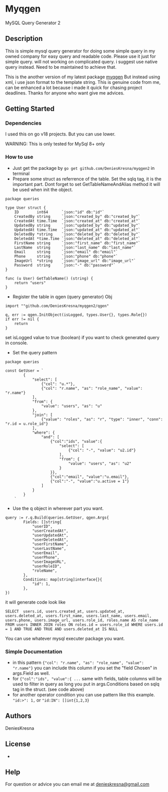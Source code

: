 # Myqgen

MySQL Query Generator 2

## Description

This is simple mysql query generator for doing some simple query in my owned company for easy query and readable code.
Please use it just for simple query. will not working on complicated query. i suggest use native query instead.
Need to be maintained to achieve that.

This is the another version of my latest package [myqgen](https://github.com/DeniesKresna/myqgen)
But instead using xml, i use json format to the template string.
This is genuine code from me, can be enhanced a lot because i made it quick for chasing project deadlines. Thanks for anyone who want give me advices.

## Getting Started

### Dependencies

I used this on go v18 projects. But you can use lower.

WARNING: This is only tested for MySql 8+ only

### How to use

* Just get the package by ```go get github.com/DeniesKresna/myqgen2``` in terminal
* Prepare some struct as referrence of the table. Set the sqlq tag, it is the important part. Dont forget to set GetTableNameAndAlias method it will be used when init the object.
```
package queries

type User struct {
	ID        int64      `json:"id" db:"id"`
	CreatedBy string     `json:"created_by" db:"created_by"`
	CreatedAt time.Time  `json:"created_at" db:"created_at"`
	UpdatedBy string     `json:"updated_by" db:"updated_by"`
	UpdatedAt time.Time  `json:"updated_at" db:"updated_at"`
	DeletedBy *string    `json:"deleted_by" db:"deleted_by"`
	DeletedAt *time.Time `json:"deleted_at" db:"deleted_at"`
	FirstName string     `json:"first_name" db:"first_name"`
	LastName  string     `json:"last_name" db:"last_name"`
	Email     string     `json:"email" db:"email"`
	Phone     string     `json:"phone" db:"phone"`
	ImageUrl  *string    `json:"image_url" db:"image_url"`
	Password  string     `json:"-" db:"password"`
}

func (u User) GetTableName() (string) {
	return "users"
}
```
* Register the table in qgen (query generator) Obj
```
import ""github.com/DeniesKresna/myqgen2/qgen"

q, err := qgen.InitObject(isLogged, types.User{}, types.Role{})
if err != nil {
	return
}
```
set isLogged value to true (boolean) if you want to check generated query in console.
* Set the query pattern
```
package queries

const GetUser = `
		{
			"select": [
				{"col": "u.*"},
				{"col": "r.name", "as": "role_name", "value": "r.name"}
			],
			"from": {
				"value": "users", "as": "u"
			},
			"join": [
				{"value": "roles", "as": "r", "type": "inner", "conn": "r.id = u.role_id"}
			],
			"where": {
				"and": [
					{"col":"ids", "value":{
						"select": [
							{"col": "-", "value": "u2.id"}
						],
						"from": {
							"value": "users", "as": "u2"
						}
					}},
					{"col":"email", "value":"u.email"},
					{"col":"-", "value":"u.active = 1"}
				]
			}
	  	}
	`
```

* Use the q object in wherever part you want.
```
query := r.q.Build(queries.GetUser, qgen.Args{
		Fields: []string{
			"userID",
			"userCreatedAt",
			"userUpdatedAt",
			"userDeletedAt",
			"userFirstName",
			"userLastName",
			"userEmail",
			"userPhone",
			"userImageURL",
			"userRoleID",
			"roleName",
		},
		Conditions: map[string]interface{}{
			"id": 1,
		},
})
```

it will generate code look like 
```
SELECT  users.id, users.created_at, users.updated_at, users.deleted_at, users.first_name, users.last_name, users.email, users.phone, users.image_url, users.role_id, roles.name AS role_name FROM users INNER JOIN roles ON roles.id = users.role_id WHERE users.id = 1 AND TRUE AND TRUE AND users.deleted_at IS NULL 
```
You can use whatever mysql executer package you want.

### Simple Documentation

* in this pattern 
```{"col": "r.name", "as": "role_name", "value": "r.name"}```
    you can include this column if you set the "field Chosen" in args.Field as well.
* for ```{"col":"ids", "value":{ ...``` same with fields, table columns will be used to filter in query as long you put in args.Conditions based on sqlq tag in the struct. (see code above)
* for another operator condition you can use pattern like this example. ```"id:>": 1,``` or ```"id:IN": []int{1,2,3}```

## Authors

DeniesKresna

## License

-

## Help
For question or advice you can email me at denieskresna@gmail.com
